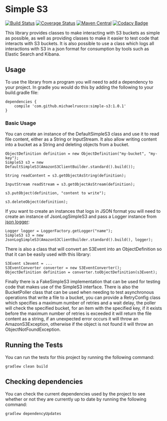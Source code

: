 # Simple S3

[![Build Status](https://travis-ci.org/michaelruocco/simple-s3.svg?branch=master)](https://travis-ci.org/michaelruocco/simple-s3)
[![Coverage Status](https://coveralls.io/repos/github/michaelruocco/simple-s3/badge.svg?branch=master)](https://coveralls.io/github/michaelruocco/simple-s3?branch=master)
[![Maven Central](https://img.shields.io/maven-metadata/v/http/central.maven.org/maven2/com/github/michaelruocco/simple-s3/maven-metadata.xml.svg)](http://repo1.maven.org/maven2/com/github/michaelruocco/simple-s3)
[![Codacy Badge](https://api.codacy.com/project/badge/Grade/eae94662e4c74b8292e7d8a50a032099)](https://www.codacy.com/app/michaelruocco/simple-s3?utm_source=github.com&amp;utm_medium=referral&amp;utm_content=michaelruocco/simple-s3&amp;utm_campaign=Badge_Grade)

This library provides classes to make interacting with S3 buckets as simple
as possible, as well as providing classes to make it easier to test code
that interacts with S3 buckets. It is also possible to use a class which logs
all interactions with S3 in a json format for consumption by tools such as
Elastic Search and Kibana.

## Usage

To use the library from a program you will need to add a dependency to your project. In
gradle you would do this by adding the following to your build.gradle file:

```
dependencies {
    compile 'com.github.michaelruocco:simple-s3:1.0.1'
}
```

### Basic Usage

You can create an instance of the DefaultSimpleS3 class and use it to read
file content, either as a String or InputStream. It also allow writing content
into a bucket as a String and deleting objects from a bucket.

```
ObjectDefinition definition = new ObjectDefinition("my-bucket", "my-key");
SimpleS3 s3 = new DefaultSimpleS3(AmazonS3ClientBuilder.standard().build());

String readContent = s3.getObjectAsString(definition);

InputStream readStream = s3.getObjectAsStream(definition);

s3.putObject(definition, "content to write");

s3.deleteObject(definition);
```

If you want to create an instances that logs in JSON format
you will need to create an instance of JsonLogSimpleS3 and pass a
Logger instance from [json logger](https://github.com/michaelruocco/json-logger):

```
Logger logger = LoggerFactory.getLogger("name");
SimpleS3 s3 = new JsonLogSimpleS3(AmazonS3ClientBuilder.standard().build(), logger);
```

There is also a class that will convert an S3Event into an ObjectDefinition
so that it can be easily used with this library:

```
S3Event s3event = ...
S3EventConverter converter = new S3EventConverter();
ObjectDefinition definition = converter.toObjectDefinition(s3Event);
```

Finally there is a FakeSimpleS3 implementation that can be used for testing
code that makes use of the SimpleS3 interface. There is also the BucketPoller class
that can be used when needing to test asynchronous operations that write a file
to a bucket, you can provide a RetryConfig class which specifies a maximum number
of retries and a wait delay, the poller will check the specified bucket, for an item
with the specified key, if it exists before the maximum number of retries is exceeded
it will return the file content as a string, if an unexpected error occurs it will throw
an AmazonS3Exception, otherwise if the object is not found it will throw an
ObjectNotFoundException.

## Running the Tests

You can run the tests for this project by running the following command:

```
gradlew clean build
```

## Checking dependencies

You can check the current dependencies used by the project to see whether
or not they are currently up to date by running the following command:

```
gradlew dependencyUpdates
```